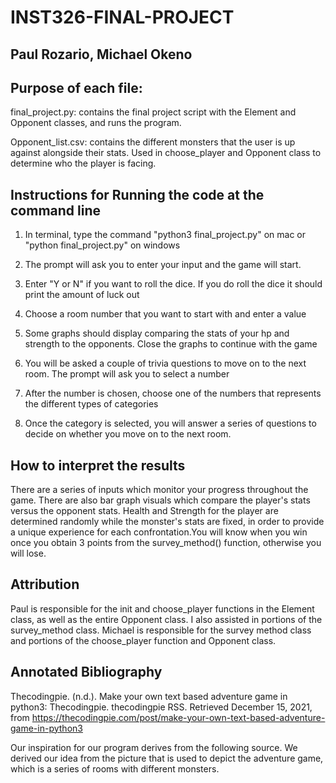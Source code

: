 # INST326-FINAL-PROJECT
## Paul Rozario, Michael Okeno

## Purpose of each file:

final_project.py: contains the final project script with the Element and Opponent classes, and runs the program.


Opponent_list.csv: contains the different monsters that the user is up against alongside their stats. Used in choose_player and Opponent class to determine who the player is facing.


## Instructions for Running the code at the command line

1) In terminal, type the command "python3 final_project.py" on mac or 
"python final_project.py" on windows

2) The prompt will ask you to enter your input and the game will start.

3) Enter "Y or N" if you want to roll the dice. If you do roll the dice 
it should print the amount of luck out 

4) Choose a room number that you want to start with and enter a value

5) Some graphs should display comparing the stats of your hp and strength
 to the opponents. Close the graphs to continue with the game

6) You will be asked a couple of trivia questions to move on to the next room.
The prompt will ask you to select a number

7) After the number is chosen, choose one of the  numbers that represents the
different types of categories

8) Once the category is selected, you will answer a series of questions to 
decide on whether you move on to the next room.

## How to interpret the results
There are a series of inputs which monitor your progress throughout the game. There are also bar graph visuals which compare the player's stats versus the opponent stats. Health and Strength for the player are determined randomly while the monster's stats are fixed, in order to provide a unique experience for each confrontation.You will know when you win once you obtain 3 points from the survey_method() function, otherwise you will lose.

## Attribution
Paul is responsible for the init and choose_player functions in the Element class, as well as the entire Opponent class. I also assisted in portions of the survey_method class. Michael is responsible for the survey method class and portions of the choose_player function and Opponent class.

## Annotated Bibliography
Thecodingpie. (n.d.). Make your own text based adventure game in python3: Thecodingpie. thecodingpie RSS. Retrieved December 15, 2021, from https://thecodingpie.com/post/make-your-own-text-based-adventure-game-in-python3 

Our inspiration for our program derives from the following source. We derived our idea from the picture that is used to depict the adventure game, which is a series of rooms with different monsters.
